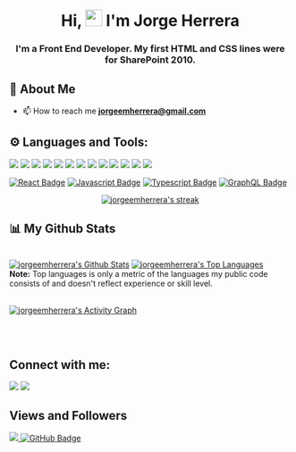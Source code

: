 <h1 align="center">Hi, <img src="https://raw.githubusercontent.com/MartinHeinz/MartinHeinz/master/wave.gif" width="30px"> I'm Jorge Herrera </h1>
<h3 align="center">I'm a Front End Developer. My first HTML and CSS lines were for SharePoint 2010.</h3>

## 🦇 About Me

- 📫 How to reach me **jorgeemherrera@gmail.com**


## ⚙️ Languages and Tools:

<p align="left">
  <img src="https://img.icons8.com/color/45/000000/html-5.png"/>
  <img src="https://img.icons8.com/color/45/000000/css3.png"/>
  <img src="https://img.icons8.com/color/45/000000/javascript.png"/>
  <img src="https://img.icons8.com/color/45/000000/git.png"/>
  <img src="https://img.icons8.com/color/45/000000/angularjs.png"/>
  <img src="https://img.icons8.com/plasticine/45/000000/react.png"/>
  <img src="https://img.icons8.com/fluency/45/000000/typescript--v2.png"/>
  <img src="https://img.icons8.com/color/45/000000/graphql.png"/>
  <img src="https://img.icons8.com/color/45/000000/redux.png"/>
  <img src="https://img.icons8.com/color/45/000000/bootstrap.png"/>
  <img src="https://img.icons8.com/color/45/000000/python.png"/>
  <img src="https://img.icons8.com/fluent/45/000000/mysql-logo.png"/>
  <img src="https://img.icons8.com/color/45/000000/microsoft-sql-server.png"/>
</p>

[![React Badge](https://img.shields.io/badge/-React-61DBFB?style=for-the-badge&labelColor=black&logo=react&logoColor=61DBFB)](#)  [![Javascript Badge](https://img.shields.io/badge/-Javascript-F0DB4F?style=for-the-badge&labelColor=black&logo=javascript&logoColor=F0DB4F)](#) [![Typescript Badge](https://img.shields.io/badge/-Typescript-007acc?style=for-the-badge&labelColor=black&logo=typescript&logoColor=007acc)](#) [![GraphQL Badge](https://img.shields.io/badge/-GraphQl-e535ab?style=for-the-badge&labelColor=black&logo=node.js&logoColor=e535ab)](#)
<br/>

<p align="center">
    <a href="https://github.com/jorgeemherrera/github-readme-streak-stats">
        <img title="🔥 Get streak stats for your profile at git.io/streak-stats" alt="jorgeemherrera's streak" src="https://github-readme-streak-stats.herokuapp.com/?user=jorgeemherrera&theme=black-ice&hide_border=true&stroke=0000&background=060A0CD0"/>
    </a>
</p>

## 📊 My Github Stats

  <br/>
    <a href="https://github.com/jorgeemherrera/github-readme-stats"><img alt="jorgeemherrera's Github Stats" src="https://github-readme-stats.vercel.app/api?username=jorgeemherrera&show_icons=true&count_private=true&theme=react&hide_border=true&bg_color=0D1117" /></a>
  <a href="https://github.com/jorgeemherrera/github-readme-stats"><img alt="jorgeemherrera's Top Languages" src="https://github-readme-stats.vercel.app/api/top-langs/?username=jorgeemherrera&langs_count=8&count_private=true&layout=compact&theme=react&hide_border=true&bg_color=0D1117" /></a>
  <br/>
  <b>Note:</b> Top languages is only a metric of the languages my public code consists of and doesn't reflect experience or skill level.
<br/>
<br/>

<a href="https://github.com/jorgeemherrera/github-readme-activity-graph"><img alt="jorgeemherrera's Activity Graph" src="https://activity-graph.herokuapp.com/graph?username=jorgeemherrera&bg_color=0D1117&color=5BCDEC&line=5BCDEC&point=FFFFFF&hide_border=true" /></a>

<br/>
<br/>

## Connect with me:
<p align="left">
<a href = "mailto:jorgeemherrera@gmail.com"><img src="https://img.icons8.com/color/48/000000/gmail--v1.png"/></a>
<a href = "https://www.instagram.com/jorgeemherrera/"><img src="https://img.icons8.com/fluent/48/000000/instagram-new.png"/></a>

</p>

## Views and Followers
<a href="https://github.com/Meghna-DAS/github-profile-views-counter">
    <img src="https://komarev.com/ghpvc/?username=jorgeemherrera">
</a>
<a href="https://github.com/jorgeemherrera?tab=followers"><img src="https://img.shields.io/github/followers/jorgeemherrera?label=Followers&style=social" alt="GitHub Badge"></a>
